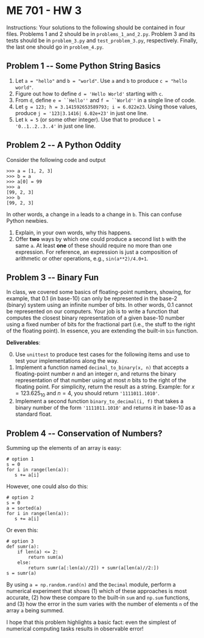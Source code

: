 # ME 701 - HW 3

Instructions:  Your solutions to the following should be contained in
four files.  Problems 1 and 2 should be in `problems_1_and_2.py`.
Problem 3 and its tests should be in `problem_3.py` and `test_problem_3.py`,
respectively.  Finally, the last one should go in `problem_4.py`.


## Problem 1 -- Some Python String Basics


1. Let `a = "hello"` and `b = "world"`.  Use 
   `a` and `b` to produce `c = "hello world"`.
2. Figure out how to define `d = 'Hello World'` starting with `c`.
3. From `d`, define `e = ``Hello''` and `f = ``World''`
   in a single line of code.
4. Let  `g = 123; h = 3.141592653589793; i = 6.022e23`.  Using those 
   values, produce `j = '123|3.1416| 6.02e+23'` in just one line.
5. Let `k = 5` (or some other integer).  Use that to produce 
   `l =  '0..1..2..3..4'` in just one line.

## Problem 2 -- A Python Oddity

Consider the following code and output
```
>>> a = [1, 2, 3]
>>> b = a
>>> a[0] = 99
>>> a
[99, 2, 3]
>>> b
[99, 2, 3]
```

In other words, a change in `a` leads to
a change in `b`.  This can confuse Python
newbies.

1. Explain, in your own words, why this happens.
2. Offer **two** ways by which one could produce a second list `b` with the same 
   `a`.  At least **one** of these should require no more than one 
   expression.  For reference, an expression is just a composition of 
   arithmetic or other operations, e.g., `sin(a**2)/4.0+1`.

 
## Problem 3 -- Binary Fun

In class, we covered some basics of floating-point numbers, showing,
for example, that $0.1$ (in base-10) can only be represented 
in the base-2 (binary) system using an infinite number of bits.
In other words, $0.1$ cannot be represented on our computers.  Your 
job is to write a function that computes the closest binary
representation of a given base-10 number using a fixed number of 
bits for the fractional part (i.e., the stuff to the right of 
the floating point).  In essence, you are extending 
the built-in `bin` function. 

**Deliverables**:

 0.    Use `unittest` to produce test cases for the following items and use
       to test your implementations along the way.
 1.    Implement a function named `decimal_to_binary(x, n)` 
       that accepts a floating-point number $n$ and an integer 
       $n$, and returns the binary representation of that 
       number using at most $n$ bits to the right of the 
       floating point.  For simplicity, return the 
       result as a string.  Example: for $x = 123.625_{10}$ and $n = 4$, you 
       should return `'1111011.1010'`. 
 2.    Implement a second function `binary_to_decimal(i, f)` that 
       takes a binary number of the form  `'1111011.1010'` and returns
       it in base-10 as a standard float.


## Problem 4 -- Conservation of Numbers?

Summing up the elements of an array is easy:

```
# option 1
s = 0
for i in range(len(a)):
   s += a[i]
```

However, one could also do this:

```
# option 2
s = 0
a = sorted(a)
for i in range(len(a)):
   s += a[i]
```

Or even this:

```
# option 3
def sumr(a):
    if len(a) <= 2:
        return sum(a)
    else:
        return sumr(a[:len(a)//2]) + sumr(a[len(a)//2:])
s = sumr(a)
```

By using `a = np.random.rand(n)` and the `Decimal` module, perform a 
numerical experiment that shows (1) which of these approaches is 
most accurate, (2) how these compare to the built-in `sum` and `np.sum` 
functions, and (3) how the error in the sum varies with the number of 
elements `n` of the array `a` being summed.

I hope that this problem highlights a basic fact: even the 
simplest of numerical computing tasks results in observable error!


